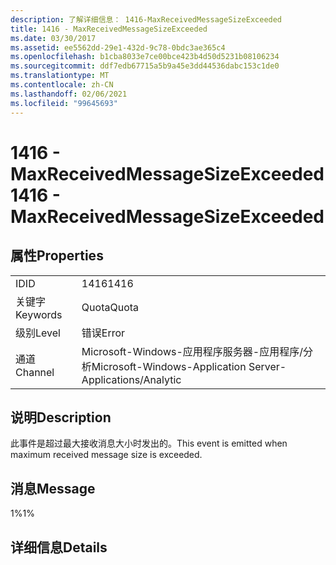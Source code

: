 ```yaml
---
description: 了解详细信息： 1416-MaxReceivedMessageSizeExceeded
title: 1416 - MaxReceivedMessageSizeExceeded
ms.date: 03/30/2017
ms.assetid: ee5562dd-29e1-432d-9c78-0bdc3ae365c4
ms.openlocfilehash: b1cba8033e7ce00bce423b4d50d5231b08106234
ms.sourcegitcommit: ddf7edb67715a5b9a45e3dd44536dabc153c1de0
ms.translationtype: MT
ms.contentlocale: zh-CN
ms.lasthandoff: 02/06/2021
ms.locfileid: "99645693"
---
```

# <a name="1416---maxreceivedmessagesizeexceeded"></a><span data-ttu-id="4a83b-103">1416 - MaxReceivedMessageSizeExceeded</span><span class="sxs-lookup"><span data-stu-id="4a83b-103">1416 - MaxReceivedMessageSizeExceeded</span></span>

## <a name="properties"></a><span data-ttu-id="4a83b-104">属性</span><span class="sxs-lookup"><span data-stu-id="4a83b-104">Properties</span></span>  
  
|||  
|-|-|  
|<span data-ttu-id="4a83b-105">ID</span><span class="sxs-lookup"><span data-stu-id="4a83b-105">ID</span></span>|<span data-ttu-id="4a83b-106">1416</span><span class="sxs-lookup"><span data-stu-id="4a83b-106">1416</span></span>|  
|<span data-ttu-id="4a83b-107">关键字</span><span class="sxs-lookup"><span data-stu-id="4a83b-107">Keywords</span></span>|<span data-ttu-id="4a83b-108">Quota</span><span class="sxs-lookup"><span data-stu-id="4a83b-108">Quota</span></span>|  
|<span data-ttu-id="4a83b-109">级别</span><span class="sxs-lookup"><span data-stu-id="4a83b-109">Level</span></span>|<span data-ttu-id="4a83b-110">错误</span><span class="sxs-lookup"><span data-stu-id="4a83b-110">Error</span></span>|  
|<span data-ttu-id="4a83b-111">通道</span><span class="sxs-lookup"><span data-stu-id="4a83b-111">Channel</span></span>|<span data-ttu-id="4a83b-112">Microsoft-Windows-应用程序服务器-应用程序/分析</span><span class="sxs-lookup"><span data-stu-id="4a83b-112">Microsoft-Windows-Application Server-Applications/Analytic</span></span>|  
  
## <a name="description"></a><span data-ttu-id="4a83b-113">说明</span><span class="sxs-lookup"><span data-stu-id="4a83b-113">Description</span></span>  

 <span data-ttu-id="4a83b-114">此事件是超过最大接收消息大小时发出的。</span><span class="sxs-lookup"><span data-stu-id="4a83b-114">This event is emitted when maximum received message size is exceeded.</span></span>  
  
## <a name="message"></a><span data-ttu-id="4a83b-115">消息</span><span class="sxs-lookup"><span data-stu-id="4a83b-115">Message</span></span>  

 <span data-ttu-id="4a83b-116">1%</span><span class="sxs-lookup"><span data-stu-id="4a83b-116">1%</span></span>  
  
## <a name="details"></a><span data-ttu-id="4a83b-117">详细信息</span><span class="sxs-lookup"><span data-stu-id="4a83b-117">Details</span></span>
